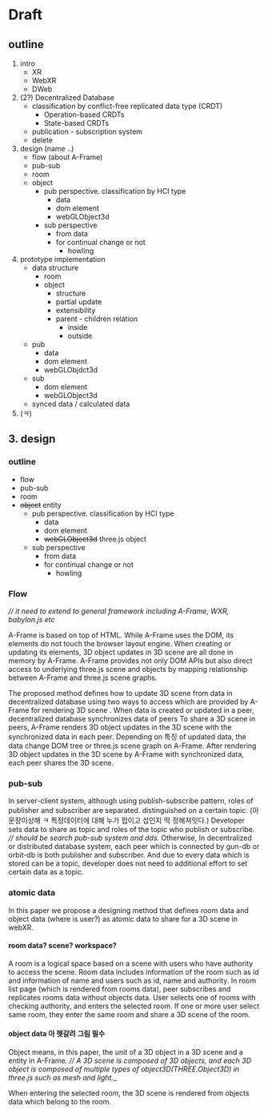 # Draft

## outline

1. intro
    + XR
    + WebXR
    + DWeb
2. (2?) Decentralized Database
    + classification by conflict-free replicated data type (CRDT)
        - Operation-based CRDTs
        - State-based CRDTs
    + publication - subscription system
    + delete
3. design (name ..)
    + flow (about A-Frame)
    + pub-sub
    + room
    + object
        - pub perspective. classification by HCI type
            + data
            + dom element
            + webGLObject3d
        - sub perspective
            + from data
            + for continual change or not
                - howling
4. prototype implementation
    + data structure
        - room
        - object
            + structure
            + partial update
            + extensibility
            + parent - children relation
                - inside
                - outside
    + pub
        - data
        - dom element
        - webGLObjdct3d
    + sub
        - dom element
        - webGLObject3d
    + synced data / calculated data
5. (ㅋ)

## 3. design
### outline
+ flow
+ pub-sub
+ room
+ ~~object~~ entity
   - pub perspective. classification by HCI type
       + data
       + dom element
       + ~~webGLObject3d~~ three.js object 
   - sub perspective
       + from data
       + for continual change or not
           - howling
### Flow 
_// it need to extend to general framework including A-Frame, WXR, babylon.js etc_

A-Frame is based on top of HTML. 
While A-Frame uses the DOM, its elements do not touch the browser layout engine.
When creating or updating its elements, 3D object updates in 3D scene are all done in memory by A-Frame.
A-Frame provides not only DOM APIs but also direct access to underlying three.js scene and objects by mapping relationship between A-Frame and three.js scene graphs.

The proposed method defines how to update 3D scene from data in decentralized database using two ways to access which are provided by A-Frame for rendering 3D scene .
When data is created or updated in a peer, decentralized database synchronizes data of peers
To share a 3D scene in peers, A-Frame renders 3D object updates in the 3D scene with the synchronized data in each peer.
Depending on 특징 of updated data, the data change DOM tree or three.js scene graph on A-Frame. 
After rendering 3D object updates in the 3D scene by A-Frame with synchronized data, each peer shares the 3D scene.

### pub-sub

In server-client system, although using publish-subscribe pattern, roles of publisher and subscriber are separated. distinguished on a certain topic. (아 문장이상해 ㅋ 특정데이터에 대해 누가 펍이고 섭인지 딱 정해져잇다.)
Developer sets data to share as topic and roles of the topic who publish or subscribe.
_// should be search pub-sub system and dds._
Otherwise, In decentralized or distributed database system, each peer which is connected by gun-db or orbit-db is both publisher and subscriber.
And due to every data which is stored can be a topic, developer does not need to additional effort to set certain data as a topic.

### atomic data
In this paper we propose a designing method that defines room data and object data (where is user?) as atomic data to share for a 3D scene in webXR.
#### room data? scene? workspace?
A room is a logical space based on a scene with users who have authority to access the scene.
Room data includes information of the room such as id and information of name and users such as id, name and authority.
In room list page (which is rendered from rooms data), peer subscribes and replicates rooms data without objects data.
User selects one of rooms with checking authority, and enters the selected room.
If one or more user select same room, they enter the same room and share a 3D scene of the room. 

#### object data 아 헷갈려 그림 필수
Object means, in this paper, the unit of a 3D object in a 3D scene and a entity in A-Frame.
_// A 3D scene is composed of 3D objects, and each 3D object is composed of multiple types of object3D(THREE.Object3D) in three.js such as mesh and light.__




When entering the selected room, the 3D scene is rendered from objects data which belong to the room.



















       
        
             
       
            
    




